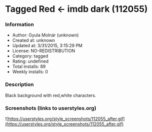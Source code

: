 # Tagged Red <- imdb dark (112055)

### Information
- Author: Gyula Molnár (unknown)
- Created at: unknown
- Updated at: 3/31/2015, 3:15:29 PM
- License: NO-REDISTRIBUTION
- Category: tagged
- Rating: undefined
- Total installs: 89
- Weekly installs: 0


### Description
Black background with red,white characters.


### Screenshots (links to userstyles.org)
![https://userstyles.org/style_screenshots/112055_after.gif](https://userstyles.org/style_screenshots/112055_after.gif)


